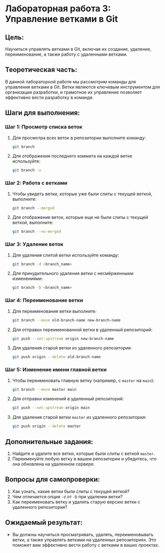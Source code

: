 # Лабораторная работа 3: Управление ветками в Git

## Цель:
Научиться управлять ветками в Git, включая их создание, удаление, переименование, а также работу с удаленными ветками.

## Теоретическая часть:
В данной лабораторной работе мы рассмотрим команды для управления ветками в Git. Ветки являются ключевым инструментом для организации разработки, и грамотное их управление позволяет эффективно вести разработку в команде.

## Шаги для выполнения:

### Шаг 1: Просмотр списка веток
1. Для просмотра всех веток в репозитории выполните команду:
   ```bash
   git branch
   ```

2. Для отображения последнего коммита на каждой ветке используйте:
   ```bash
   git branch -v
   ```

### Шаг 2: Работа с ветками
1. Чтобы увидеть ветки, которые уже были слиты с текущей веткой, выполните:
   ```bash
   git branch --merged
   ```

2. Для отображения веток, которые еще не были слиты с текущей веткой, выполните:
   ```bash
   git branch --no-merged
   ```

### Шаг 3: Удаление веток
1. Для удаления слитой ветки используйте команду:
   ```bash
   git branch -d <branch_name>
   ```

2. Для принудительного удаления ветки с несмёрженными изменениями:
   ```bash
   git branch -D <branch_name>
   ```

### Шаг 4: Переименование ветки
1. Для переименования ветки выполните:
   ```bash
   git branch --move old-branch-name new-branch-name
   ```

2. Для отправки переименованной ветки в удаленный репозиторий:
   ```bash
   git push --set-upstream origin new-branch-name
   ```

3. Для удаления старой ветки из удаленного репозитория:
   ```bash
   git push origin --delete old-branch-name
   ```

### Шаг 5: Изменение имени главной ветки
1. Чтобы переименовать главную ветку (например, с `master` на `main`):
   ```bash
   git branch --move master main
   ```

2. Для отправки изменений в удаленный репозиторий:
   ```bash
   git push --set-upstream origin main
   ```

3. Для удаления старой ветки `master` из удаленного репозитория:
   ```bash
   git push origin --delete master
   ```

## Дополнительные задания:
1. Найдите и удалите все ветки, которые были слиты с веткой `master`.
2. Переименуйте любую ветку в вашем репозитории и убедитесь, что она обновлена на удаленном сервере.

## Вопросы для самопроверки:
1. Как узнать, какие ветки были слиты с текущей веткой?
2. Чем отличается опция `-d` от `-D` при удалении ветки?
3. Как переименовать ветку и удалить старую версию ветки с удаленного репозитория?

## Ожидаемый результат:
- Вы должны научиться просматривать, удалять, переименовывать ветки, а также управлять ветками на удаленных репозиториях. Это поможет вам эффективно вести работу с ветками в ваших проектах.
